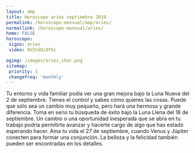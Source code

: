 ```yaml
---
layout: amp
title: Horoscopo aries septiembre 2019 
permalink: /horoscopo-mensual/amp/aries/
normallink: /horoscopo-mensual/aries/
home: FALSE
horoscopo:
 signo: aries
 video: 8V2n5QiOfhc

ogimg: /images/aries_char.png
sitemap:
 priority: 1
 changefreq: 'monthly'
---
```



Tu entorno y vida familiar podía ver una gran mejora bajo la Luna Nueva del 2 de septiembre. Tienes el control y sabes cómo quieres las cosas. Puede que sólo sea un cambio muy pequeño, pero hará una hermosa y grande diferencia. Toma en serio tu búsqueda de éxito bajo la Luna Llena del 18 de septiembre. Un cambio o una oportunidad inesperada que se abra en tu trabajo podría permitirte avanzar y hacerte cargo de algo que has estado esperando hacer. Ama tu vida el 27 de septiembre, cuando Venus y Júpiter conecten para formar una conjunción. La belleza y la felicidad también pueden ser encontradas en los detalles.